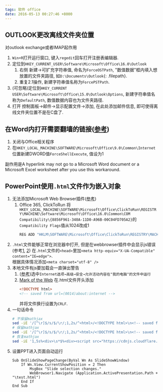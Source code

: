 ```yaml
---
tags: 软件 office
date: 2016-05-13 00:27:46 +8000
---
```

## OUTLOOK更改离线文件夹位置
对outlook exchange或者IMAP起作用

1. `Win+R`打开运行窗口, 键入`regedit`回车打开注册表编辑器.
2. 定位到`HKEY_CURRENT_USER\Software\Microsoft\Office\16.0\Outlook`
    1. 右侧 新建→可扩充字符串值, 命名为`ForceOSTPath`, "数值数据"框内填入想放置的文件夹路径, 如`D:\Documents\Outlook`{: .filepath}.
    2. 重复2.1操作, 新建字符串值名称为`ForcePSTPath`.
3. (可忽略)定位到`HKEY_CURRENT USER\Software\Microsoft\Office\15.0\Outlook\Options`, 新建字符串值名称为`DefaultPath`, 数值数据内容也为文件夹路径.
4. 打开 控制面板→邮件→显示配置文件→添加, 在此处添加邮件信息, 即可使得离线文件夹位置不是在C盘了.

## 在Word内打开需要翻墙的链接([参考](https://support.microsoft.com/en-us/kb/218153))
1. 关闭与Office相关程序
2. 在`HKEY_LOCAL_MACHINE\SOFTWARE\Microsoft\Office\9.0\Common\Internet`位置新建DWORD值`ForceShellExecute`, 值设为1

副作用是A hyperlink may not go to a Microsoft Word document or a Microsoft Excel worksheet after you use this workaround.

## PowerPoint使用`.html`文件作为嵌入对象
1. 无法添加Microsoft Web Browser插件([参考](https://docs.microsoft.com/en-us/office365/troubleshoot/administration/insert-scriptable-activex-control))
    1. Office 365, ClickToRun
    将`HKEY_LOCAL_MACHINE\SOFTWARE\Microsoft\Office\ClickToRun\REGISTRY\MACHINE\Software\Microsoft\Office\16.0\Common\COM Compatibility\{8856F961-340A-11D0-A96B-00C04FD705A2}`的`Compatibility Flags`值从1024改成1
        ```cmd
        REG ADD "HKLM\SOFTWARE\Microsoft\Office\ClickToRun\REGISTRY\MACHINE\Software\Microsoft\Office\16.0\Common\COM Compatibility\{8856F961-340A-11D0-A96B-00C04FD705A2}" /v "Compatibility Flags" /t REG_DWORD /d 1 /f
        ```
2. `.html`文件能够正常在浏览器中打开, 但是在webbrowser插件中会显示js错误(参考[1](https://stackoverflow.com/a/2149815/5340217), [2](https://stackoverflow.com/a/54585961/5340217))
在`.html`文件的`<head>`里加`<meta http-equiv="X-UA-Compatible" content="IE=edge">`.  
根据具体情况添加`<meta charset="utf-8" />`
3. 本地文件有js要加载会一直弹出警告
    1. ([参考](https://answers.microsoft.com/en-us/msoffice/forum/all/powerquery-browser-restriction-security-message/b3daaa41-d3b8-4439-8c90-3212731e1896))选中`Internet选项→高级→安全→允许活动内容在"我的电脑"的文件中运行`
    2. [Mark of the Web](https://docs.microsoft.com/en-us/previous-versions/windows/internet-explorer/ie-developer/compatibility/ms537628(v=vs.85))  
在.html文件开头添加  
        ```html
        <!DOCTYPE html>
        <!-- saved from url=(0014)about:internet -->
        ```
        并将文件换行设置为`CRLF`.
4. 一句话命令
    ```bash
    # 不保留mathjax
    sed -iE '/[^\r]$/s/$/\r/;1,2s/^<html>/<!DOCTYPE html>\n<!-- saved from url=(0014)about:internet -->/;1,3s%^<head.*head>%<head><meta charset="utf-8" /><meta charset="utf-8" /><meta http-equiv="X-UA-Compatible" content="IE=edge"></head>%;1,5s/<script.*mathjax.*script>//' test.txt
    # 保留mathjax
    sed -iE '/[^\r]$/s/$/\r/;1,2s/^<html>/<!DOCTYPE html>\n<!-- saved from url=(0014)about:internet -->/;1,3s%^<head.*head>%<head><meta charset="utf-8" /><meta charset="utf-8" /><meta http-equiv="X-UA-Compatible" content="IE=edge"></head>%' test.txt
    # 恢复mathjax
    sed -iE '1,5s%<div>\s*$%<div><script src="https://cdnjs.cloudflare.com/ajax/libs/mathjax/2.7.5/MathJax.js?config=TeX-AMS-MML_SVG"></script><script type="text/javascript">if (window.MathJax) {MathJax.Hub.Config({SVG: {font: "STIX-Web"}});}</script><script type="text/javascript">window.PlotlyConfig = {MathJaxConfig: '\''local'\''};</script>%' test.txt
    ```
5. 设置PPT进入页面自动运行
    ```vbnet
    Sub OnSlideShowPageChange(ByVal Wn As SlideShowWindow)
        If Wn.View.CurrentShowPosition = 2 Then
            MsgBox "Slide selection changes."
            WebBrowser1.Navigate (Application.ActivePresentation.Path + "\test.html")
        End If
    End Sub
    ```